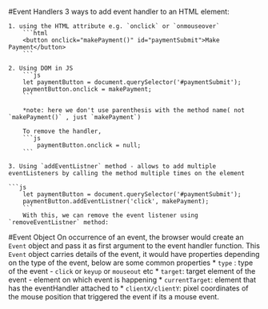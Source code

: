 #Event Handlers
3 ways to add event handler to an HTML element:

    1. using the HTML attribute e.g. `onclick` or `onmouseover`
        ```html
        <button onclick="makePayment()" id="paymentSubmit">Make Payment</button>
        ```
        
    2. Using DOM in JS
        ```js
        let paymentButton = document.querySelector('#paymentSubmit');
        paymentButton.onclick = makePayment;
        ```
        
        *note: here we don't use parenthesis with the method name( not `makePayment()` , just `makePayment`) 
        
        To remove the handler, 
        ```js 
            paymentButton.onclick = null;
        ```
        
    3. Using `addEventListner` method - allows to add multiple eventListeners by calling the method multiple times on the element
    
    ```js
        let paymentButton = document.querySelector('#paymentSubmit');
        paymentButton.addEventListner('click', makePayment);
        ```
        With this, we can remove the event listener using `removeEventListner` method:
        
#Event Object
On occurrence of an event, the browser would create an `Event` object and pass it as first argument to the event handler function. This `Event` object carries details of the event, it would have properties depending on the type of the event, below are some common properties
    * `type` : type of the event - `click` or `keyup` or `mouseout` etc
    * `target`: target element of the event - element on which event is happening 
    * `currentTarget`: element that has the eventHandler attached to
    * `clientX/clientY`: pixel coordinates of the mouse position that triggered the event if its a mouse event.
        
        
